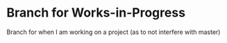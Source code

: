 # Branch for Works-in-Progress
Branch for when I am working on a project (as to not interfere with master)
